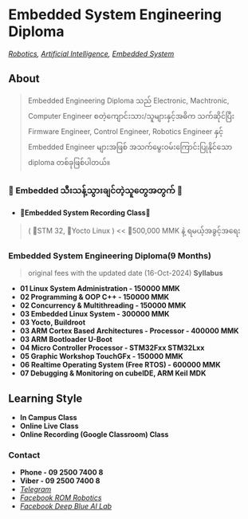 # Embedded System Engineering Diploma
*[Robotics](./robotics_engineering.md),  [Artificial Intelligence](./artificial_intelligence_engineering.md),  [Embedded System](./embedded_engineering.md)*

## About
> Embedded Engineering Diploma သည် Electronic, Machtronic, Computer Engineer စတဲ့ကျောင်းသား/သူများနှင့်အဓိက သက်ဆိုင်ပြီး Firmware Engineer, Control Engineer, Robotics Engineer နှင့် Embedded Engineer များအဖြစ် အသက်မွေးဝမ်းကြောင်းပြုနိုင်သော diploma တစ်ခုဖြစ်ပါတယ်။

###  🚀 Embedded သီးသန့်သွားချင်တဲ့သူတွေအတွက် 🚀

- **🚀Embedded System Recording Class🚀**

> ( 🚀STM 32, 🚀Yocto Linux ) << 🚀500,000 MMK နဲ့ ရမယ့်အခွင့်အရေး


### Embedded System Engineering Diploma(9 Months)
> original fees with the updated date (16-Oct-2024)
**Syllabus**

- **01 Linux System Administration - 150000 MMK** 
- **02 Programming & OOP C++ - 150000 MMK**
- **02 Concurrency & Multithreading - 150000 MMK**
- **03 Embedded Linux System - 300000 MMK**
- **03 Yocto, Buildroot**
- **03 ARM Cortex Based Architectures - Processor - 400000 MMK**
- **03 ARM Bootloader U-Boot**
- **04 Micro Controller Processor - STM32Fxx STM32Lxx**
- **05 Graphic Workshop TouchGFx - 150000 MMK**
- **06 Realtime Operating System (Free RTOS) - 600000 MMK**
- **07 Debugging & Monitoring on cubeIDE, ARM Keil MDK**

## Learning Style 
- **In Campus Class**
- **Online Live Class**
- **Online Recording (Google Classroom) Class**


<!-- ## Class Fees 
- **In Campus ( 400,000 MMK ) per month**
- **Online Live Class( 350,000 MMK ) per month**
- **Online Recording Class ( 300,000 MMK ) per month**-->

### Contact
- **Phone - 09 2500 7400 8**
- **Viber - 09 2500 7400 8**
- *[Telegram](https://t.me/rom_dynamics)*
- *[Facebook ROM Robotics](https://www.facebook.com/ROMROBOTS/)*
- *[Facebook Deep Blue AI Lab](https://www.facebook.com/deepblueailab/)*
